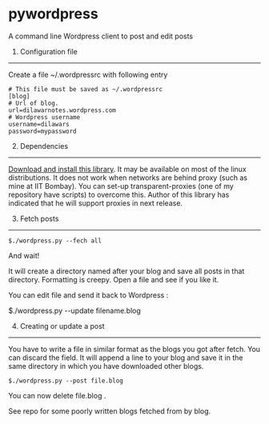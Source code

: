 pywordpress
===========

A command line Wordpress client to post and edit posts

1. Configuration file 
---------------------
Create a file ~/.wordpressrc with following entry 

    # This file must be saved as ~/.wordpressrc 
    [blog]
    # Url of blog. 
    url=dilawarnotes.wordpress.com
    # Wordpress username
    username=dilawars
    password=mypassword

2. Dependencies 
----------------

  [Download and install this
  library](https://github.com/maxcutler/python-wordpress-xmlrpc/blob/master/docs/index.rst).
  It may be available on most of the linux distributions. It does not work when
  networks are behind proxy (such as mine at IIT Bombay). You can set-up
  transparent-proxies (one of my repository have scripts) to overcome this.
  Author of this library has indicated that he will support proxies in
  next release. 

3. Fetch posts 
--------------
  
    $./wordpress.py --fech all 

  And wait! 
  
  It will create a directory named after your blog and save all posts
  in that directory. Formatting is creepy. Open a file and see if you like it.

  You can edit file and send it back to Wordpress :

  $./wordpress.py --update filename.blog 

4. Creating or update a post 
----------------------

  You have to write a file in similar format as the blogs you got after fetch.
  You can discard the <ID> </ID> field. It will append a <ID> </ID> line to your
  blog and save it in the same directory in which you have downloaded other
  blogs. 

    $./wordpress.py --post file.blog 

  You can now delete file.blog .


See repo for some poorly written blogs fetched from by blog.

